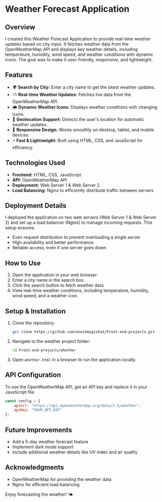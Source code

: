 # Weather Forecast Application

## Overview

I created this Weather Forecast Application to provide real-time weather updates based on city input. It fetches weather data from the OpenWeatherMap API and displays key weather details, including temperature, humidity, wind speed, and weather conditions with dynamic icons. The goal was to make it user-friendly, responsive, and lightweight.

## Features

- 🌍 **Search by City:** Enter a city name to get the latest weather updates.
- ⛅ **Real-time Weather Updates:** Fetches live data from the OpenWeatherMap API.
- 🌦 **Dynamic Weather Icons:** Displays weather conditions with changing icons.
- 📍 **Geolocation Support:** Detects the user's location for automatic weather updates.
- 📱 **Responsive Design:** Works smoothly on desktop, tablet, and mobile devices.
- ⚡ **Fast & Lightweight:** Built using HTML, CSS, and JavaScript for efficiency.

## Technologies Used

- **Frontend:** HTML, CSS, JavaScript
- **API:** OpenWeatherMap API
- **Deployment:** Web Server 1 & Web Server 2
- **Load Balancing:** Nginx to efficiently distribute traffic between servers

## Deployment Details

I deployed the application on two web servers (Web Server 1 & Web Server 2) and set up a load balancer (Nginx) to manage incoming requests. This setup ensures:

- Even request distribution to prevent overloading a single server
- High availability and better performance
- Reliable access, even if one server goes down

## How to Use

1. Open the application in your web browser.
2. Enter a city name in the search box.
3. Click the search button to fetch weather data.
4. View real-time weather conditions, including temperature, humidity, wind speed, and a weather icon.

## Setup & Installation

1. Clone the repository:
   ```sh
   git clone https://github.com/enockmugisha1/Front-end-projects.git
   ```
2. Navigate to the weather project folder:
   ```sh
   cd Front-end-projects/whether
   ```
3. Open `whether.html` in a browser to run the application locally.

## API Configuration

To use the OpenWeatherMap API, get an API key and replace it in your JavaScript file:

```js
const config = {
    apiUrl: "https://api.openweathermap.org/data/2.5/weather",
    apiKey: "YOUR_API_KEY"
};
```

## Future Improvements

- Add a 5-day weather forecast feature
- Implement dark mode support
- Include additional weather details like UV index and air quality

## Acknowledgments

- OpenWeatherMap for providing the weather data
- Nginx for efficient load balancing

Enjoy forecasting the weather! 🌤️
